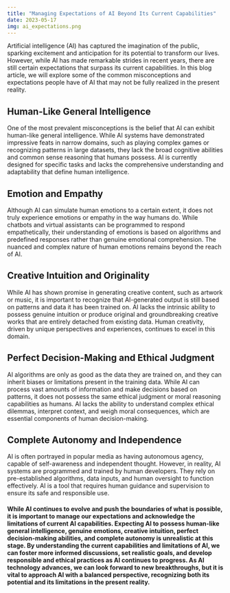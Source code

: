 ```yaml
---
title: "Managing Expectations of AI Beyond Its Current Capabilities"
date: 2023-05-17
img: ai_expectations.png
---
```

Artificial intelligence (AI) has captured the imagination of the public, sparking excitement and anticipation for its potential to transform our lives. However, while AI has made remarkable strides in recent years, there are still certain expectations that surpass its current capabilities. In this blog article, we will explore some of the common misconceptions and expectations people have of AI that may not be fully realized in the present reality.

## Human-Like General Intelligence
One of the most prevalent misconceptions is the belief that AI can exhibit human-like general intelligence. While AI systems have demonstrated impressive feats in narrow domains, such as playing complex games or recognizing patterns in large datasets, they lack the broad cognitive abilities and common sense reasoning that humans possess. AI is currently designed for specific tasks and lacks the comprehensive understanding and adaptability that define human intelligence.

## Emotion and Empathy
Although AI can simulate human emotions to a certain extent, it does not truly experience emotions or empathy in the way humans do. While chatbots and virtual assistants can be programmed to respond empathetically, their understanding of emotions is based on algorithms and predefined responses rather than genuine emotional comprehension. The nuanced and complex nature of human emotions remains beyond the reach of AI.

## Creative Intuition and Originality
While AI has shown promise in generating creative content, such as artwork or music, it is important to recognize that AI-generated output is still based on patterns and data it has been trained on. AI lacks the intrinsic ability to possess genuine intuition or produce original and groundbreaking creative works that are entirely detached from existing data. Human creativity, driven by unique perspectives and experiences, continues to excel in this domain.

## Perfect Decision-Making and Ethical Judgment
AI algorithms are only as good as the data they are trained on, and they can inherit biases or limitations present in the training data. While AI can process vast amounts of information and make decisions based on patterns, it does not possess the same ethical judgment or moral reasoning capabilities as humans. AI lacks the ability to understand complex ethical dilemmas, interpret context, and weigh moral consequences, which are essential components of human decision-making.

## Complete Autonomy and Independence
AI is often portrayed in popular media as having autonomous agency, capable of self-awareness and independent thought. However, in reality, AI systems are programmed and trained by human developers. They rely on pre-established algorithms, data inputs, and human oversight to function effectively. AI is a tool that requires human guidance and supervision to ensure its safe and responsible use.

#### While AI continues to evolve and push the boundaries of what is possible, it is important to manage our expectations and acknowledge the limitations of current AI capabilities. Expecting AI to possess human-like general intelligence, genuine emotions, creative intuition, perfect decision-making abilities, and complete autonomy is unrealistic at this stage. By understanding the current capabilities and limitations of AI, we can foster more informed discussions, set realistic goals, and develop responsible and ethical practices as AI continues to progress. As AI technology advances, we can look forward to new breakthroughs, but it is vital to approach AI with a balanced perspective, recognizing both its potential and its limitations in the present reality.